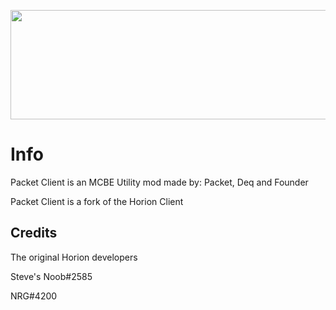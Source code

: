 <p align="center">
	<img width="755" height="175" src="assets/images/logo.png">
</p>

# Info
Packet Client is an MCBE Utility mod made by: Packet, Deq and Founder

Packet Client is a fork of the Horion Client


## Credits

The original Horion developers

Steve's Noob#2585

NRG#4200
